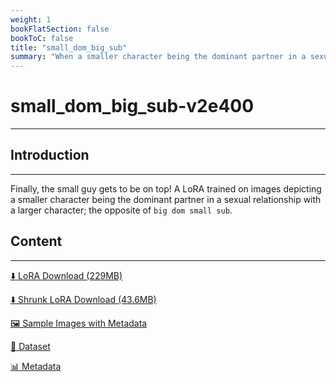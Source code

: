 ```yaml
---
weight: 1
bookFlatSection: false
bookToC: false
title: "small_dom_big_sub"
summary: "When a smaller character being the dominant partner in a sexual relationship with a larger character."
---
```


<!--markdownlint-disable MD025 MD033 -->

# small_dom_big_sub-v2e400

---

## Introduction

---

Finally, the small guy gets to be on top! A LoRA trained on images depicting a smaller character being the dominant partner in a sexual relationship with a larger character; the opposite of `big dom small sub`.

## Content

---

[⬇️ LoRA Download (229MB)](https://huggingface.co/k4d3/yiff_toolkit/resolve/main/ponyxl_loras/small_dom_big_sub-v2e400.safetensors?download=true)

[⬇️ Shrunk LoRA Download (43.6MB)](https://huggingface.co/k4d3/yiff_toolkit/resolve/main/ponyxl_loras_shrunk_2/small_dom_big_sub-v2e400_frockpt1_th-3.55.safetensors?download=true)

[🖼️ Sample Images with Metadata](https://huggingface.co/k4d3/yiff_toolkit/tree/main/static/{})

[📐 Dataset](https://huggingface.co/datasets/k4d3/furry/tree/main/{})

[📊 Metadata](https://huggingface.co/k4d3/yiff_toolkit/raw/main/ponyxl_loras/small_dom_big_sub-v2e400.json)
